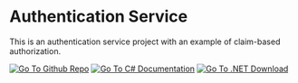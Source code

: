 # Authentication Service
This is an authentication service project with an example of claim-based authorization.

<p align="left">
	<a href="https://github.com/Arghm/AuthenticationService"><img src="https://img.shields.io/badge/github-repo-%2324292e?logo=github" title="Go To Github Repo"></a>
	<a href="https://docs.microsoft.com/en-us/dotnet/csharp/"><img src="https://img.shields.io/badge/language-C%23-%23178600" title="Go To C# Documentation"></a>
	<a href="https://dotnet.microsoft.com/download"><img src="https://img.shields.io/badge/dynamic/xml?color=%23512bd4&label=target&query=%2F%2FTargetFramework%5B1%5D&url=https%3A%2F%2Fraw.githubusercontent.com%2FArghm%2FAuthenticationService%2Fmaster%2FAuthenticationService.Api%2FAuthenticationService.Api.csproj&logo=.net" title="Go To .NET Download"></a>
</p>
